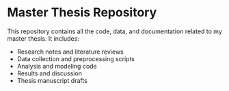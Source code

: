 # Master Thesis Repository

This repository contains all the code, data, and documentation related to my master thesis. It includes:

- Research notes and literature reviews
- Data collection and preprocessing scripts
- Analysis and modeling code
- Results and discussion
- Thesis manuscript drafts

